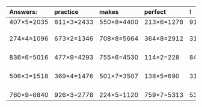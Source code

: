 | Answers: | practice | makes | perfect | ! |
| :--- | :--- | :--- | :--- | :--- |
| 407×5=2035 | 811×3=2433 | 550×8=4400 | 213×6=1278 | 918×9=8262 | 
|   |   |   |   |   | 
|   |   |   |   |   | 
|   |   |   |   |   | 
| 274×4=1096 | 673×2=1346 | 708×8=5664 | 364×8=2912 | 312×7=2184 | 
|   |   |   |   |   | 
|   |   |   |   |   | 
|   |   |   |   |   | 
|   |   |   |   |   | 
| 836×6=5016 | 477×9=4293 | 755×6=4530 | 114×2=228 | 840×7=5880 | 
|   |   |   |   |   | 
|   |   |   |   |   | 
|   |   |   |   |   | 
|   |   |   |   |   | 
| 506×3=1518 | 369×4=1476 | 501×7=3507 | 138×5=690 | 319×4=1276 | 
|   |   |   |   |   | 
|   |   |   |   |   | 
|   |   |   |   |   | 
|   |   |   |   |   | 
| 760×9=6840 | 926×3=2778 | 224×5=1120 | 759×7=5313 | 534×5=2670 | 
